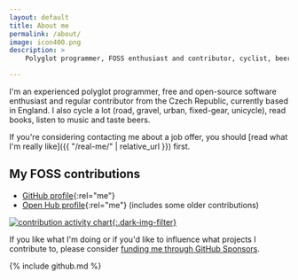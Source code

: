 ```yaml
---
layout: default
title: About me
permalink: /about/
image: icon400.png
description: >
    Polyglot programmer, FOSS enthusiast and contributor, cyclist, beer lover.

---
```


I'm an experienced polyglot programmer, free and open-source software
enthusiast and regular contributor from the Czech Republic, currently based in
England. I also cycle a lot (road, gravel, urban, fixed-gear, unicycle), read
books, listen to music and taste beers.

If you're considering contacting me about a job offer, you should [read what
I'm really like]({{ "/real-me/" | relative_url }}) first.

## My FOSS contributions

* [GitHub profile](https://github.com/liskin){:rel="me"}
* [Open Hub profile](https://www.openhub.net/accounts/Liskni_si){:rel="me"} (includes
  some older contributions)

[![contribution activity chart](https://ghchart.rshah.org/liskin){:.dark-img-filter}](https://github.com/liskin)

If you like what I'm doing or if you'd like to influence what projects I
contribute to, please consider [funding me through GitHub
Sponsors](https://github.com/sponsors/liskin).

{% include github.md %}
